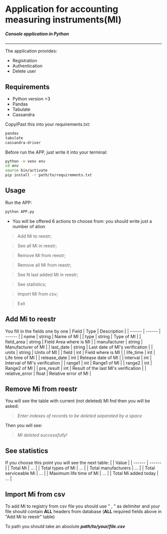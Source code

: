 # Application for accounting measuring instruments(MI)
##### _Console application in Python_
_________________________
The application provides:

- Registration
- Authentication
- Delete user

## Requirements

- Python version >3
- Pandas
- Tabulate
- Cassandra

Copy/Past this into your requirements.txt:

```sh
pandas
tabulate
cassandra-driver
```

Before run the APP, just write it into your terminal:

```sh
python -m venv env
cd env
source bin/activate
pip install -r path/to/requirements.txt
```

## Usage

Run the APP:

```sh
python APP.py
```

- You will be offered 6 actions to choose from:
you should write just a number of ation
> Add Mi to reestr;

> See all Mi in reestr;

> Remove Mi from reestr;

> Remove all Mi from reestr;

> See N last added Mi in reestr;

> See statistics;

> Import Mi from csv;

> Exit


## Add Mi to reestr
You fill in the fields one by one
| Field | Type | Description |
| ------ | ------ | ------ |
| name | string | Name of MI |
| type | string | Type of MI |
| field_area | string | Field Area where is MI |
| manufacturer | string | Manufacturer of MI |
| last_date | string | Last date of MI's verification |
| units | string | Units of MI |
| field | int | Field where is MI |
| life_time | int | Life time of MI |
| release_date | int | Release date of MI |
| interval | int | Interval of MI's verification |
| range1 | int | Range1 of MI |
| range2 | int | Range2 of MI |
| pre_result | int | Result of the last MI's verification |
| relative_error | float | Relative error of MI |

## Remove Mi from reestr
You will see the table with current (not deleted) MI fnd then you will be asked:
> _Enter indexes of records to be deleted separated by a space_

Then you will see:
> _Mi deleted successfully!_

## See statistics
If you choose this point you will see the next table:
| | Value |
| ------ | ------ |
| Total Mi | ... |
| Total types of Mi | ... |
| Total manufacturers | ... |
| Total serviceable Mi | ... |
| Maximum life time of Mi | ... |
| Total Mi added today | ... |

## Import Mi from csv
To add Mi to registry from csv file you should use "  ,  " as delimiter and your file should contain **ALL** headers from database (**ALL** required fields above in "Add Mi to reestr" table)

To path you should take an absolute _**path/to/your/file.csv**_